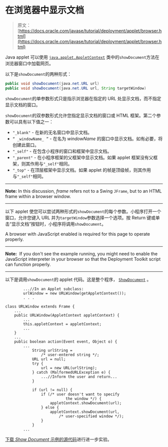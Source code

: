 # 在浏览器中显示文档

> 原文： [https://docs.oracle.com/javase/tutorial/deployment/applet/browser.html](https://docs.oracle.com/javase/tutorial/deployment/applet/browser.html)

Java applet 可以使用 [`java.applet.AppletContext`](https://docs.oracle.com/javase/8/docs/api/java/applet/AppletContext.html) 类中的`showDocument`方法在浏览器窗口中加载网页。

以下是`showDocument`的两种形式：

```java
public void showDocument(java.net.URL url)
public void showDocument(java.net.URL url, String targetWindow)
```

`showDocument`的单参数形式只是指示浏览器在指定的 URL 处显示文档，而不指定显示文档的窗口。

`showDocument`的双参数形式允许您指定显示文档的窗口或 HTML 框架。第二个参数可以具有以下值之一：

*   `"_blank"` - 在新的无名窗口中显示文档。
*   `“ _windowName_ ”` - 在名为 _windowName_ 的窗口中显示文档。如有必要，将创建此窗口。
*   `"_self"` - 在包含小程序的窗口和框架中显示文档。
*   `"_parent"` - 在小程序框架的父框架中显示文档。如果 applet 框架没有父框架，则其作用与`"_self"`相同。
*   `"_top"` - 在顶层框架中显示文档。如果 applet 的帧是顶级帧，则其作用与`"_self"`相同。

* * *

**Note:** In this discussion, _frame_ refers not to a Swing `JFrame`, but to an HTML frame within a browser window.

* * *

以下 applet 使您可以尝试两种形式的`showDocument`的每个参数。小程序打开一个窗口，允许您键入 URL 并为`targetWindow`参数选择一个选项。按 Return 键或单击“显示文档”按钮时，小程序将调用`showDocument`。

<noscript>A browser with JavaScript enabled is required for this page to operate properly.</noscript>

* * *

**Note:**  If you don't see the example running, you might need to enable the JavaScript interpreter in your browser so that the Deployment Toolkit script can function properly.

* * *

以下是调用`showDocument`的 applet 代码。这是整个程序， [`ShowDocument`](examples/applet_ShowDocument/src/ShowDocument.java) 。

```
        ...//In an Applet subclass:
        urlWindow = new URLWindow(getAppletContext());
        . . .

class URLWindow extends Frame {
    ...
    public URLWindow(AppletContext appletContext) {
        ...
        this.appletContext = appletContext;
        ...
    }
    ...
    public boolean action(Event event, Object o) {
        ...
            String urlString =
                /* user-entered string */;
            URL url = null;
            try {
                url = new URL(urlString);
            } catch (MalformedURLException e) {
                ...//Inform the user and return...
            }

            if (url != null) {
                if (/* user doesn't want to specify
                           the window */) {
                    appletContext.showDocument(url);
                } else {
                    appletContext.showDocument(url,
                        /* user-specified window */);
                }
            }
        ...

```

[下载 _Show Document_ 示例的源代码](examplesIndex.html#ShowDocument)进行进一步实验。